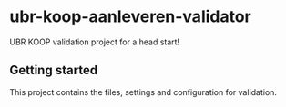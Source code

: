 # ubr-koop-aanleveren-validator

UBR KOOP validation project for a head start!


## Getting started
This project contains the files, settings and configuration for validation. 

